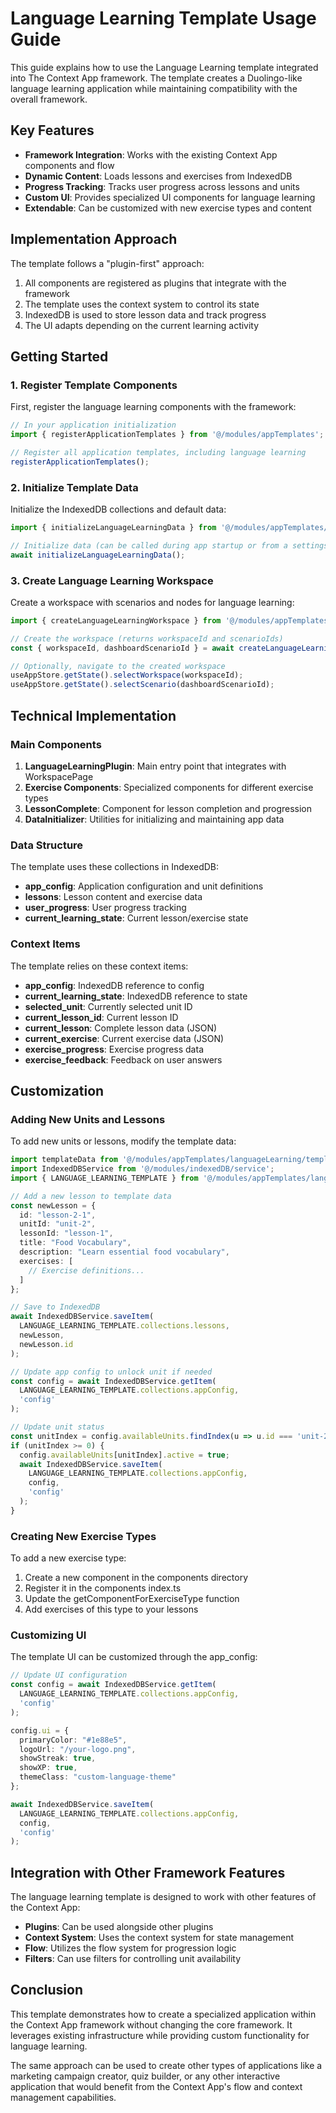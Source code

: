 # Language Learning Template Usage Guide

This guide explains how to use the Language Learning template integrated into The Context App framework. The template creates a Duolingo-like language learning application while maintaining compatibility with the overall framework.

## Key Features

- **Framework Integration**: Works with the existing Context App components and flow
- **Dynamic Content**: Loads lessons and exercises from IndexedDB
- **Progress Tracking**: Tracks user progress across lessons and units
- **Custom UI**: Provides specialized UI components for language learning
- **Extendable**: Can be customized with new exercise types and content

## Implementation Approach

The template follows a "plugin-first" approach:

1. All components are registered as plugins that integrate with the framework
2. The template uses the context system to control its state
3. IndexedDB is used to store lesson data and track progress
4. The UI adapts depending on the current learning activity

## Getting Started

### 1. Register Template Components

First, register the language learning components with the framework:

```typescript
// In your application initialization
import { registerApplicationTemplates } from '@/modules/appTemplates';

// Register all application templates, including language learning
registerApplicationTemplates();
```

### 2. Initialize Template Data

Initialize the IndexedDB collections and default data:

```typescript
import { initializeLanguageLearningData } from '@/modules/appTemplates/languageLearning';

// Initialize data (can be called during app startup or from a settings screen)
await initializeLanguageLearningData();
```

### 3. Create Language Learning Workspace

Create a workspace with scenarios and nodes for language learning:

```typescript
import { createLanguageLearningWorkspace } from '@/modules/appTemplates/languageLearning';

// Create the workspace (returns workspaceId and scenarioIds)
const { workspaceId, dashboardScenarioId } = await createLanguageLearningWorkspace();

// Optionally, navigate to the created workspace
useAppStore.getState().selectWorkspace(workspaceId);
useAppStore.getState().selectScenario(dashboardScenarioId);
```

## Technical Implementation

### Main Components

1. **LanguageLearningPlugin**: Main entry point that integrates with WorkspacePage
2. **Exercise Components**: Specialized components for different exercise types
3. **LessonComplete**: Component for lesson completion and progression
4. **DataInitializer**: Utilities for initializing and maintaining app data

### Data Structure

The template uses these collections in IndexedDB:

- **app_config**: Application configuration and unit definitions
- **lessons**: Lesson content and exercise data
- **user_progress**: User progress tracking
- **current_learning_state**: Current lesson/exercise state

### Context Items

The template relies on these context items:

- **app_config**: IndexedDB reference to config
- **current_learning_state**: IndexedDB reference to state
- **selected_unit**: Currently selected unit ID
- **current_lesson_id**: Current lesson ID
- **current_lesson**: Complete lesson data (JSON)
- **current_exercise**: Current exercise data (JSON)
- **exercise_progress**: Exercise progress data
- **exercise_feedback**: Feedback on user answers

## Customization

### Adding New Units and Lessons

To add new units or lessons, modify the template data:

```typescript
import templateData from '@/modules/appTemplates/languageLearning/templateData';
import IndexedDBService from '@/modules/indexedDB/service';
import { LANGUAGE_LEARNING_TEMPLATE } from '@/modules/appTemplates/languageLearning/constants';

// Add a new lesson to template data
const newLesson = {
  id: "lesson-2-1",
  unitId: "unit-2",
  lessonId: "lesson-1",
  title: "Food Vocabulary",
  description: "Learn essential food vocabulary",
  exercises: [
    // Exercise definitions...
  ]
};

// Save to IndexedDB
await IndexedDBService.saveItem(
  LANGUAGE_LEARNING_TEMPLATE.collections.lessons,
  newLesson,
  newLesson.id
);

// Update app config to unlock unit if needed
const config = await IndexedDBService.getItem(
  LANGUAGE_LEARNING_TEMPLATE.collections.appConfig,
  'config'
);

// Update unit status
const unitIndex = config.availableUnits.findIndex(u => u.id === 'unit-2');
if (unitIndex >= 0) {
  config.availableUnits[unitIndex].active = true;
  await IndexedDBService.saveItem(
    LANGUAGE_LEARNING_TEMPLATE.collections.appConfig,
    config,
    'config'
  );
}
```

### Creating New Exercise Types

To add a new exercise type:

1. Create a new component in the components directory
2. Register it in the components index.ts
3. Update the getComponentForExerciseType function
4. Add exercises of this type to your lessons

### Customizing UI

The template UI can be customized through the app_config:

```typescript
// Update UI configuration
const config = await IndexedDBService.getItem(
  LANGUAGE_LEARNING_TEMPLATE.collections.appConfig,
  'config'
);

config.ui = {
  primaryColor: "#1e88e5",
  logoUrl: "/your-logo.png",
  showStreak: true,
  showXP: true,
  themeClass: "custom-language-theme"
};

await IndexedDBService.saveItem(
  LANGUAGE_LEARNING_TEMPLATE.collections.appConfig,
  config,
  'config'
);
```

## Integration with Other Framework Features

The language learning template is designed to work with other features of the Context App:

- **Plugins**: Can be used alongside other plugins
- **Context System**: Uses the context system for state management
- **Flow**: Utilizes the flow system for progression logic
- **Filters**: Can use filters for controlling unit availability

## Conclusion

This template demonstrates how to create a specialized application within the Context App framework without changing the core framework. It leverages existing infrastructure while providing custom functionality for language learning.

The same approach can be used to create other types of applications like a marketing campaign creator, quiz builder, or any other interactive application that would benefit from the Context App's flow and context management capabilities.